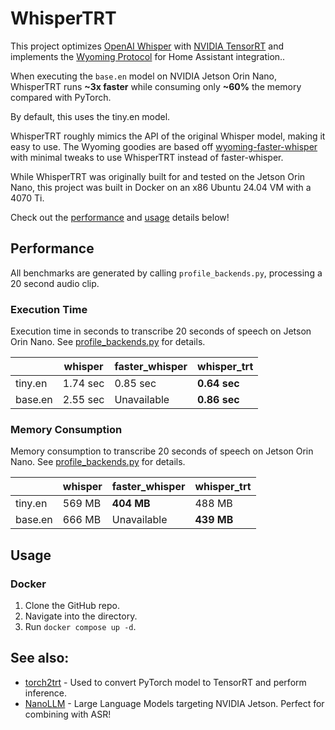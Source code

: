 # WhisperTRT

This project optimizes [OpenAI Whisper](https://github.com/openai/whisper) with [NVIDIA TensorRT](https://developer.nvidia.com/tensorrt#:~:text=NVIDIA%20TensorRT%2DLLM%20is%20an,on%20the%20NVIDIA%20AI%20platform.) and implements the [Wyoming Protocol](https://www.home-assistant.io/integrations/wyoming/) for Home Assistant integration..

When executing the ``base.en`` model on NVIDIA Jetson Orin Nano, WhisperTRT runs **~3x faster** while consuming only **~60%** the memory compared with PyTorch.

By default, this uses the tiny.en model.

WhisperTRT roughly mimics the API of the original Whisper model, making it easy to use. The Wyoming goodies are based off [wyoming-faster-whisper](https://github.com/rhasspy/wyoming-faster-whisper) with minimal tweaks to use WhisperTRT instead of faster-whisper.

While WhisperTRT was originally built for and tested on the Jetson Orin Nano, this project was built in Docker on an x86 Ubuntu 24.04 VM with a 4070 Ti.

Check out the [performance](#performance) and [usage](#usage) details below!


## Performance

All benchmarks are generated by calling ``profile_backends.py``,
processing a 20 second audio clip.

### Execution Time

Execution time in seconds to transcribe 20 seconds of speech on Jetson Orin Nano. See [profile_backends.py](profile_backends.py) for details.


|     | whisper | faster_whisper | whisper_trt |
|-------|---------|--------------------|--------|
| tiny.en | 1.74 sec | 0.85 sec | **0.64 sec** |
| base.en | 2.55 sec | Unavailable | **0.86 sec** |


### Memory Consumption

Memory consumption to transcribe 20 seconds of speech on Jetson Orin Nano. See [profile_backends.py](profile_backends.py) for details.

|     | whisper | faster_whisper | whisper_trt |
|-------|---------|--------------------|--------|
| tiny.en | 569 MB | **404 MB** | 488 MB |
| base.en | 666 MB |  Unavailable | **439 MB** |

## Usage

### Docker
1. Clone the GitHub repo.
2. Navigate into the directory.
3. Run ``docker compose up -d``.


## See also:
- [torch2trt](https://github.com/NVIDIA-AI-IOT/torch2trt) - Used to convert PyTorch model to TensorRT and perform inference.
- [NanoLLM](https://github.com/dusty-nv/NanoLLM) - Large Language Models targeting NVIDIA Jetson.  Perfect for combining with ASR!
